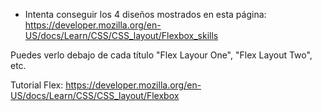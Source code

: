 - Intenta conseguir los 4 diseños mostrados en esta página:
https://developer.mozilla.org/en-US/docs/Learn/CSS/CSS_layout/Flexbox_skills

Puedes verlo debajo de cada título "Flex Layour One", "Flex Layout Two", etc.

Tutorial Flex:
https://developer.mozilla.org/en-US/docs/Learn/CSS/CSS_layout/Flexbox